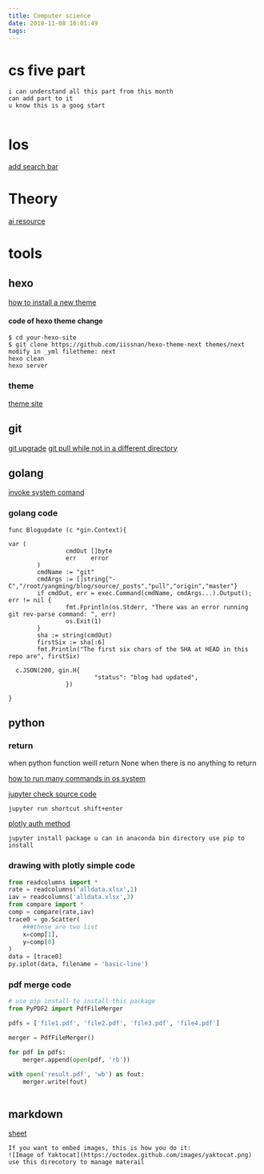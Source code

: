 ```yaml
---
title: Computer science
date: 2018-11-08 16:01:49
tags:
---
```

# cs five part
```
i can understand all this part from this month
can add part to it
u know this is a goog start


```

# Ios
[add search bar](https://www.youtube.com/watch?v=wVeX68Iu43E)

# Theory
[ai resource](https://github.com/allmachinelearning/MachineLearning)

# tools

## hexo 
[how to install a new theme](http://theme-next.iissnan.com/getting-started.html)
#### code of hexo theme change 
```
$ cd your-hexo-site
$ git clone https://github.com/iissnan/hexo-theme-next themes/next
modify in _yml filetheme: next
hexo clean
hexo server
```


### theme
[theme site](https://hexo.io/themes/)

## git

[git upgrade](https://stackoverflow.com/questions/21820715/how-to-install-latest-version-of-git-on-centos-7-x-6-x)
[git pull while not in a different directory](
 https://stackoverflow.com/questions/5083224/git-pull-while-not-in-a-git-directory/5083437)
 


## golang 

[invoke system comand](https://nathanleclaire.com/blog/2014/12/29/shelled-out-commands-in-golang/)
### golang code
```golang
func Blogupdate (c *gin.Context){

var (
                cmdOut []byte
                err    error
        )
        cmdName := "git"
        cmdArgs := []string{"-C","/root/yangming/blog/source/_posts","pull","origin","master"}
        if cmdOut, err = exec.Command(cmdName, cmdArgs...).Output(); err != nil {
                fmt.Fprintln(os.Stderr, "There was an error running git rev-parse command: ", err)
                os.Exit(1)
        }
        sha := string(cmdOut)
        firstSix := sha[:6]
        fmt.Println("The first six chars of the SHA at HEAD in this repo are", firstSix)

  c.JSON(200, gin.H{
                        "status": "blog had updated",
                })

}
```

## python



### return 
when python function weill return None when there is no anything to return




[how to run many commands in os system](https://stackoverflow.com/questions/20042205/python-call-multiple-commands)

[jupyter check source code](readcolumns.readcolumns('alldata.xlsx',3))

```
jupyter run shortcut shift+enter
```
[plotly auth method](https://plot.ly/python/getting-started/)
```
jupyter install package u can in anaconda bin directory use pip to install
```

### drawing with plotly simple code
```python
from readcolumns import *
rate = readcolumns('alldata.xlsx',1)
iav = readcolumns('alldata.xlsx',3)
from compare import *
comp = compare(rate,iav)
trace0 = go.Scatter(
	###these are two list
    x=comp[1],
    y=comp[0]
)
data = [trace0]
py.iplot(data, filename = 'basic-line')
```
### pdf merge code 

```python
# use pip install to install this package
from PyPDF2 import PdfFileMerger

pdfs = ['file1.pdf', 'file2.pdf', 'file3.pdf', 'file4.pdf']

merger = PdfFileMerger()

for pdf in pdfs:
    merger.append(open(pdf, 'rb'))

with open('result.pdf', 'wb') as fout:
    merger.write(fout)
   
```



## markdown
[sheet](https://github.com/adam-p/markdown-here/wiki/Markdown-Cheatsheet#links)

```
If you want to embed images, this is how you do it:
![Image of Yaktocat](https://octodex.github.com/images/yaktocat.png)
use this direcotory to manage materail
```



